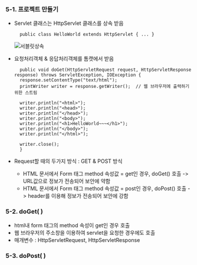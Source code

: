 ### 5-1. 프로젝트 만들기

- Servlet 클래스는 HttpServlet 클래스를 상속 받음

	    public class HelloWorld extends HttpServlet { ... }
	
	![서블릿상속](https://lh3.googleusercontent.com/_3luH0Gys1Yc0ZtshIBX2064rO6AO1QJxn-9V5O0LfvYwm0Cab5G0Limir-Fb-RpLd-PR7G5tXA)

- 요청처리객체 & 응답처리객체를 톰캣에서 받음

	    public void doGet(HttpServletRequest request, HttpServletResponse response) throws ServletException, IOException { 
		response.setContentType("text/html");
		printWriter writer = response.getWriter();  // 웹 브라우저에 출력하기 위한 스트림
		
		writer.println("<html>");
		writer.println("<head>");
		writer.println("</head>");
		writer.println("<body>");
		writer.println("<h1>HelloWorld~~~</h1>");
		writer.println("</body>");
		writer.println("</html>");
		
		writer.close();
		}

- Request할 때의 두가지 방식 : GET & POST 방식
	- HTML 문서에서 Form 태그 method 속성값 = get인 경우, doGet() 호출
	  -> URL값으로 정보가 전송되어 보안에 약함
	- HTML 문서에서 Form 태그 method 속성값 = post인 경우, doPost() 호출
	  -> header를 이용해 정보가 전송되어 보안에 강함

### 5-2. doGet( )
- html내 form 태그의 method 속성이 get인 경우 호출
- 웹 브라우저의 주소창을 이용하여 servlet을 요청한 경우에도 호출
- 매개변수 : HttpServletRequest, HttpServletResponse


### 5-3. doPost( )



<!--stackedit_data:
eyJoaXN0b3J5IjpbMTc5MDk1NjY0MCw0OTEzNjcwOTAsLTIwOD
g3NDY2MTJdfQ==
-->